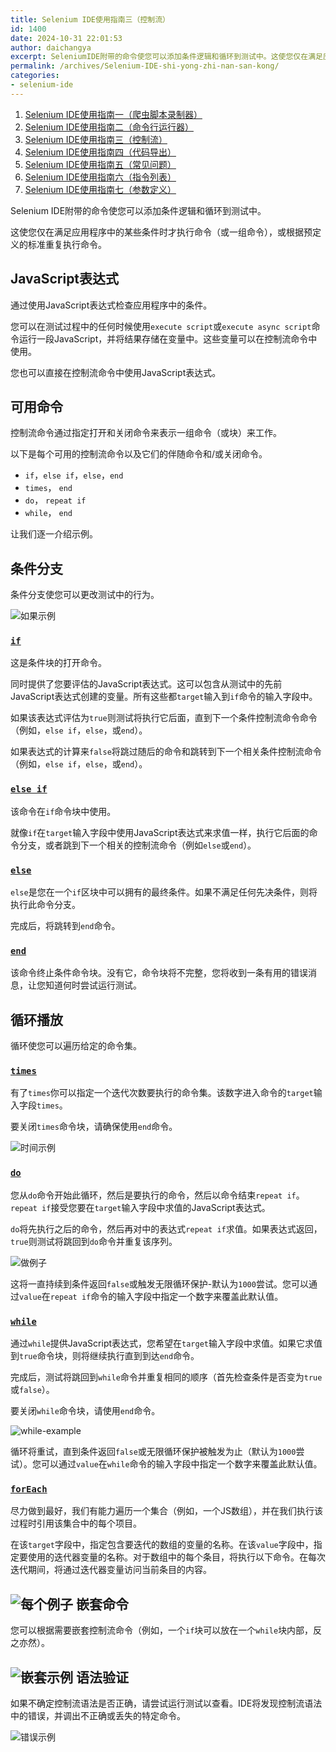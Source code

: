 ```yaml
---
title: Selenium IDE使用指南三（控制流）
id: 1400
date: 2024-10-31 22:01:53
author: daichangya
excerpt: SeleniumIDE附带的命令使您可以添加条件逻辑和循环到测试中。这使您仅在满足应用程序中的某些条件时才执行命令（或一组命令），或根据预定义的标准重复执行命令。JavaScript表达式通过使用JavaScript表达式检查应用程序中的条件。您可以在测试过程中的任何时候使用executescrip
permalink: /archives/Selenium-IDE-shi-yong-zhi-nan-san-kong/
categories:
- selenium-ide
---
```


1. [Selenium IDE使用指南一（爬虫脚本录制器）](https://blog.jsdiff.com/archives/seleniumide1)
2. [Selenium IDE使用指南二（命令行运行器）](https://blog.jsdiff.com/archives/seleniumide2)
3. [Selenium IDE使用指南三（控制流）](https://blog.jsdiff.com/archives/seleniumide3)
4. [Selenium IDE使用指南四（代码导出）](https://blog.jsdiff.com/archives/selenium-ide-code-export)
5. [Selenium IDE使用指南五（常见问题）](https://blog.jsdiff.com/archives/seleniumide5)
6. [Selenium IDE使用指南六（指令列表）](https://blog.jsdiff.com/archives/selenium-ide-commands)
7. [Selenium IDE使用指南七（参数定义）](https://blog.jsdiff.com/archives/selenium-ide-arguments)

Selenium IDE附带的命令使您可以添加条件逻辑和循环到测试中。

这使您仅在满足应用程序中的某些条件时才执行命令（或一组命令），或根据预定义的标准重复执行命令。

[](#javascript-expressions)JavaScript表达式
----------------------------------------

通过使用JavaScript表达式检查应用程序中的条件。

您可以在测试过程中的任何时候使用`execute script`或`execute async script`命令运行一段JavaScript，并将结果存储在变量中。这些变量可以在控制流命令中使用。

您也可以直接在控制流命令中使用JavaScript表达式。

[](#available-commands)可用命令
---------------------------

控制流命令通过指定打开和关闭命令来表示一组命令（或块）来工作。

以下是每个可用的控制流命令以及它们的伴随命令和/或关闭命令。

*   `if`，`else if`，`else`，`end`
*   `times`， `end`
*   `do`， `repeat if`
*   `while`， `end`

让我们逐一介绍示例。

[](#conditional-branching)条件分支
------------------------------

条件分支使您可以更改测试中的行为。

![如果示例](https://images.jsdiff.com/if_1589633826630.png)

### [](#if-selenium-ide-docs-en-api-commands-if)[`if`](/archives/selenium-ide-commands#if)

这是条件块的打开命令。

同时提供了您要评估的JavaScript表达式。这可以包含从测试中的先前JavaScript表达式创建的变量。所有这些都`target`输入到`if`命令的输入字段中。

如果该表达式评估为`true`则测试将执行它后面，直到下一个条件控制流命令命令（例如，`else if`，`else`，或`end`）。

如果表达式的计算来`false`将跳过随后的命令和跳转到下一个相关条件控制流命令（例如，`else if`，`else`，或`end`）。

### [](#else-if-selenium-ide-docs-en-api-commands-else-if)[`else if`](/archives/selenium-ide-commands#else-if)

该命令在`if`命令块中使用。

就像`if`在`target`输入字段中使用JavaScript表达式来求值一样，执行它后面的命令分支，或者跳到下一个相关的控制流命令（例如`else`或`end`）。

### [](#else-selenium-ide-docs-en-api-commands-else)[`else`](/archives/selenium-ide-commands#else)

`else`是您在一个`if`区块中可以拥有的最终条件。如果不满足任何先决条件，则将执行此命令分支。

完成后，将跳转到`end`命令。

### [](#end-selenium-ide-docs-en-api-commands-end)[`end`](/archives/selenium-ide-commands#end)

该命令终止条件命令块。没有它，命令块将不完整，您将收到一条有用的错误消息，让您知道何时尝试运行测试。

[](#looping)循环播放
----------------

循环使您可以遍历给定的命令集。

### [](#times-selenium-ide-docs-en-api-commands-times)[`times`](/archives/selenium-ide-commands#times)

有了`times`你可以指定一个迭代次数要执行的命令集。该数字进入命令的`target`输入字段`times`。

要关闭`times`命令块，请确保使用`end`命令。

![时间示例](https://www.selenium.dev/selenium-ide/img/docs/control-flow/times.png)

### [](#do-selenium-ide-docs-en-api-commands-do)[`do`](/archives/selenium-ide-commands#do)

您从`do`命令开始此循环，然后是要执行的命令，然后以命令结束`repeat if`。`repeat if`接受您要在`target`输入字段中求值的JavaScript表达式。

`do`将先执行之后的命令，然后再对中的表达式`repeat if`求值。如果表达式返回，`true`则测试将跳回到`do`命令并重复该序列。

![做例子](https://images.jsdiff.com/do_1589633860170.png)

这将一直持续到条件返回`false`或触发无限循环保护-默认为`1000`尝试。您可以通过`value`在`repeat if`命令的输入字段中指定一个数字来覆盖此默认值。

### [](#while-selenium-ide-docs-en-api-commands-while)[`while`](/archives/selenium-ide-commands#while)

通过`while`提供JavaScript表达式，您希望在`target`输入字段中求值。如果它求值到`true`命令块，则将继续执行直到到达`end`命令。

完成后，测试将跳回到`while`命令并重复相同的顺序（首先检查条件是否变为`true`或`false`）。

要关闭`while`命令块，请使用`end`命令。

![while-example](https://images.jsdiff.com/while_1589633937937.png)

循环将重试，直到条件返回`false`或无限循环保护被触发为止（默认为`1000`尝试）。您可以通过`value`在`while`命令的输入字段中指定一个数字来覆盖此默认值。

### [](#foreach-selenium-ide-docs-en-api-commands-for-each)[`forEach`](/archives/selenium-ide-commands#for-each)

尽力做到最好，我们有能力遍历一个集合（例如，一个JS数组），并在我们执行该过程时引用该集合中的每个项目。

在该`target`字段中，指定包含要迭代的数组的变量的名称。在该`value`字段中，指定要使用的迭代器变量的名称。对于数组中的每个条目，将执行以下命令。在每次迭代期间，将通过迭代器变量访问当前条目的内容。

![每个例子](https://images.jsdiff.com/for-each_1589633972398.png)
[](#nesting-commands)嵌套命令
-------------------------

您可以根据需要嵌套控制流命令（例如，一个`if`块可以放在一个`while`块内部，反之亦然）。

![嵌套示例](https://images.jsdiff.com/nested_1589634003147.png)
[](#syntax-validation)语法验证
--------------------------

如果不确定控制流语法是否正确，请尝试运行测试以查看。IDE将发现控制流语法中的错误，并调出不正确或丢失的特定命令。

![错误示例](https://images.jsdiff.com/error_1589634033058.png)